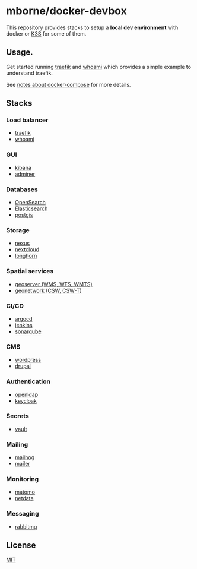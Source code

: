 # mborne/docker-devbox

This repository provides stacks to setup a **local dev environment** with docker or [K3S](https://k3s.io/) for some of them.

## Usage.

Get started running [traefik](traefik/README.md) and [whoami](whoami/README.md) which provides a simple example to understand traefik.

See [notes about docker-compose](docs/docker-compose.md) for more details.

## Stacks

### Load balancer

* [traefik](traefik/README.md)
* [whoami](whoami/README.md)

### GUI

* [kibana](kibana/README.md)
* [adminer](adminer/README.md)

### Databases

* [OpenSearch](opensearch/README.md)
* [Elasticsearch](elasticsearch/README.md)
* [postgis](postgis/README.md)

### Storage

* [nexus](nexus/README.md)
* [nextcloud](nextcloud/README.md)
* [longhorn](longhorn/README.md)

### Spatial services

* [geoserver (WMS, WFS, WMTS)](geoserver/README.md) 
* [geonetwork (CSW, CSW-T)](geonetwork/README.md) 

### CI/CD

* [argocd](argocd/README.md)
* [jenkins](jenkins/README.md)
* [sonarqube](sonarqube/README.md)

### CMS

* [wordpress](wordpress/README.md)
* [drupal](drupal/README.md)

### Authentication

* [openldap](openldap/README.md)
* [keycloak](keycloak/README.md)

### Secrets

* [vault](vault/README.md)

### Mailing

* [mailhog](mailhog/README.md)
* [mailer](mailer/README.md)

### Monitoring

* [matomo](matomo/README.md)
* [netdata](netdata/README.md)

### Messaging

* [rabbitmq](rabbitmq/README.md)

## License

[MIT](LICENSE)
